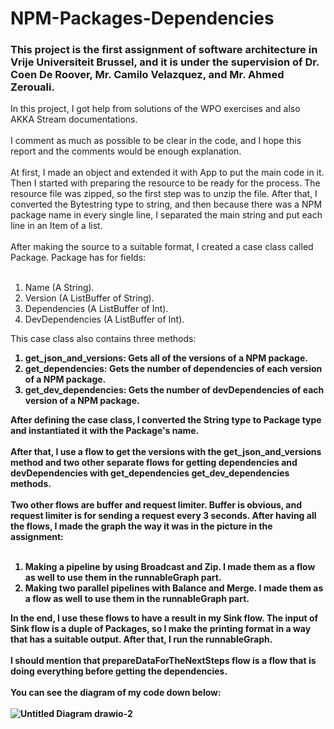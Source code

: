 # NPM-Packages-Dependencies
### This project is the first assignment of software architecture in Vrije Universiteit Brussel, and it is under the supervision of Dr. Coen De Roover, Mr. Camilo Velazquez, and Mr. Ahmed Zerouali.
In this project, I got help from solutions of the WPO exercises and also AKKA Stream documentations.<br><br>
I comment as much as possible to be clear in the code, and I hope this report and the comments would be enough explanation.<br><br>
At first, I made an object and extended it with App to put the main code in it. Then I started with preparing the resource to be ready for the process. The resource file was zipped, so the first step was to unzip the file. After that, I converted the Bytestring type to string, and then because there was a NPM package name in every single line, I separated the main string and put each line in an Item of a list.<br><br>
After making the source to a suitable format, I created a case class called Package. Package has for fields:<br><br>
1. Name (A String).
2. Version (A ListBuffer of String).
3. Dependencies (A ListBuffer of Int).
4. DevDependencies (A ListBuffer of Int).

This case class also contains three methods:<br><b>
1. get_json_and_versions: Gets all of the versions of a NPM package.
2. get_dependencies: Gets the number of dependencies of each version of a NPM package.
3. get_dev_dependencies: Gets the number of devDependencies of each version of a NPM package.

After defining the case class, I converted the String type to Package type and instantiated it with the Package's name.<br><br>
After that, I use a flow to get the versions with the get_json_and_versions method and two other separate flows for getting dependencies and devDependencies with get_dependencies get_dev_dependencies methods.<br><br>
Two other flows are buffer and request limiter. Buffer is obvious, and request limiter is for sending a request every 3 seconds.
After having all the flows, I made the graph the way it was in the picture in the assignment:<br><br>
1. Making a pipeline by using Broadcast and Zip. I made them as a flow as well to use them in the runnableGraph part.
2. Making two parallel pipelines with Balance and Merge. I made them as a flow as well to use them in the runnableGraph part.

In the end, I use these flows to have a result in my Sink flow. The input of Sink flow is a duple of Packages, so I make the printing format in a way that has a suitable output. After that, I run the runnableGraph.<br><br>
I should mention that prepareDataForTheNextSteps flow is a flow that is doing everything before getting the dependencies.<br><br>
You can see the diagram of my code down below:<br><br>
![Untitled Diagram drawio-2](https://user-images.githubusercontent.com/44583966/144112866-fafdcba0-382b-4d63-916d-f05ca922fa8c.png)
